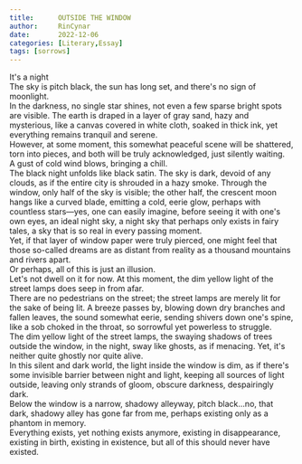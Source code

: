 ```yaml
---
title:      OUTSIDE THE WINDOW
author:     RinCynar
date:       2022-12-06
categories: [Literary,Essay]
tags: [sorrows]
---
```


It's a night
<br>
The sky is pitch black, the sun has long set, and there's no sign of moonlight. 
<br>
In the darkness, no single star shines, not even a few sparse bright spots are visible. The earth is draped in a layer of gray sand, hazy and mysterious, like a canvas covered in white cloth, soaked in thick ink, yet everything remains tranquil and serene. 
<br>
However, at some moment, this somewhat peaceful scene will be shattered, torn into pieces, and both will be truly acknowledged, just silently waiting.
<br>
A gust of cold wind blows, bringing a chill.
<br>
The black night unfolds like black satin. The sky is dark, devoid of any clouds, as if the entire city is shrouded in a hazy smoke. Through the window, only half of the sky is visible; the other half, the crescent moon hangs like a curved blade, emitting a cold, eerie glow, perhaps with countless stars—yes, one can easily imagine, before seeing it with one's own eyes, an ideal night sky, a night sky that perhaps only exists in fairy tales, a sky that is so real in every passing moment. 
<br>
Yet, if that layer of window paper were truly pierced, one might feel that those so-called dreams are as distant from reality as a thousand mountains and rivers apart.
<br>
Or perhaps, all of this is just an illusion.
<br>
Let's not dwell on it for now. At this moment, the dim yellow light of the street lamps does seep in from afar. 
<br>
There are no pedestrians on the street; the street lamps are merely lit for the sake of being lit. A breeze passes by, blowing down dry branches and fallen leaves, the sound somewhat eerie, sending shivers down one's spine, like a sob choked in the throat, so sorrowful yet powerless to struggle.
<br>
The dim yellow light of the street lamps, the swaying shadows of trees outside the window, in the night, sway like ghosts, as if menacing. Yet, it's neither quite ghostly nor quite alive. 
<br>
In this silent and dark world, the light inside the window is dim, as if there's some invisible barrier between night and light, keeping all sources of light outside, leaving only strands of gloom, obscure darkness, despairingly dark. 
<br>
Below the window is a narrow, shadowy alleyway, pitch black...no, that dark, shadowy alley has gone far from me, perhaps existing only as a phantom in memory.
<br>
Everything exists, yet nothing exists anymore, existing in disappearance, existing in birth, existing in existence, but all of this should never have existed. 